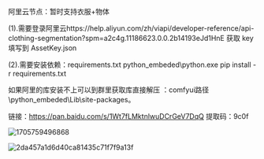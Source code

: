 阿里云节点：暂时支持衣服+物体

(1).需要登录阿里云https://help.aliyun.com/zh/viapi/developer-reference/api-clothing-segmentation?spm=a2c4g.11186623.0.0.2b14193eJd1HnE
获取 key 填写到 AssetKey.json

(2).需要安装依赖：requirements.txt
python_embeded\python.exe pip install -r requirements.txt

如果阿里的库安装不上可以到群里获取库直接解压 ：comfyui路径\python_embeded\Lib\site-packages。

链接：https://pan.baidu.com/s/1Wt7fLMktnlwuDCrGeV7DqQ
提取码：9c0f

![1705759496868](https://github.com/StartHua/Comfyui_ALY/assets/22284244/29ac156d-7513-402b-8dff-b0fb895d7f0e)


![2da457a1d6d40ca81435c71f7f9a13f](https://github.com/StartHua/Comfyui-Mine/assets/22284244/39173f9d-629c-4766-a852-efb358c45d48)
